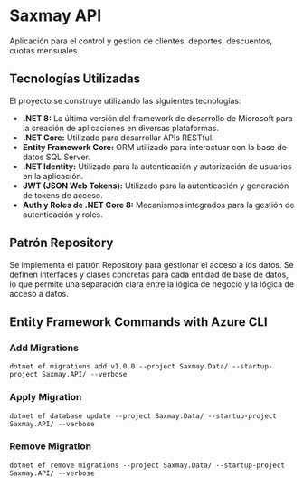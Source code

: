 # Saxmay API

Aplicación para el control y gestion de clientes, deportes, descuentos, cuotas mensuales.

## Tecnologías Utilizadas

El proyecto se construye utilizando las siguientes tecnologías:

- **.NET 8:** La última versión del framework de desarrollo de Microsoft para la creación de aplicaciones en diversas plataformas.
- **.NET Core:** Utilizado para desarrollar APIs RESTful.
- **Entity Framework Core:** ORM utilizado para interactuar con la base de datos SQL Server.
- **.NET Identity:** Utilizado para la autenticación y autorización de usuarios en la aplicación.
- **JWT (JSON Web Tokens):** Utilizado para la autenticación y generación de tokens de acceso.
- **Auth y Roles de .NET Core 8:** Mecanismos integrados para la gestión de autenticación y roles.

## Patrón Repository

Se implementa el patrón Repository para gestionar el acceso a los datos. Se definen interfaces y clases concretas para cada entidad de base de datos, lo que permite una separación clara entre la lógica de negocio y la lógica de acceso a datos.

## Entity Framework Commands with Azure CLI

### Add Migrations

```
dotnet ef migrations add v1.0.0 --project Saxmay.Data/ --startup-project Saxmay.API/ --verbose
```

### Apply Migration

```
dotnet ef database update --project Saxmay.Data/ --startup-project Saxmay.API/ --verbose
```

### Remove Migration

```
dotnet ef remove migrations --project Saxmay.Data/ --startup-project Saxmay.API/ --verbose
```
